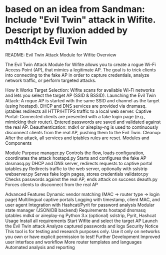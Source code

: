 based on an idea from Sandman: Include "Evil Twin" attack in Wifite.
Descript by fluxion 
added by m4tth4ck
Evil Twin
=========
README: Evil Twin Attack Module for Wifite
Overview

The Evil Twin Attack Module for Wifite allows you to create a rogue Wi-Fi Access Point (AP),
that mimics a legitimate AP. The goal is to trick clients into connecting to the fake AP in order
to capture credentials, analyze network traffic, or perform targeted attacks.

How It Works
    Target Selection:
    Wifite scans for available Wi-Fi networks and lets you select the target AP (SSID & BSSID).
    Launching the Evil Twin Attack:
        A rogue AP is started with the same SSID and channel as the target (using hostapd).
        DHCP and DNS services are provided via dnsmasq.
        iptables redirects all HTTP/HTTPS traffic to a local web server.
    Captive Portal:
        Connected clients are presented with a fake login page (e.g., mimicking their router).
        Entered passwords are saved and validated against the real AP.
    Deauthentication:
        mdk4 or aireplay-ng is used to continuously disconnect clients from the real AP, pushing them to the Evil Twin.
    Cleanup:
        After the attack, all services and iptables rules are reset.
Modules and Components

Module	        Purpose
manager.py	    Controls the flow, loads configuration, coordinates the attack
hostapd.py	    Starts and configures the fake AP
dnsmasq.py	    DHCP and DNS server, redirects requests to captive portal
iptables.py	    Redirects traffic to the web server, optionally with sslstrip
webserver.py	  Serves fake login pages, stores credentials
validator.py	  Checks passwords against the real AP, ends attack on success
deauth.py	      Forces clients to disconnect from the real AP

Advanced Features
    Dynamic vendor matching (MAC → router type → login page)
    Multilingual captive portals
    Logging with timestamp, client MAC, and user agent
    Integration with Hashcat/Pyrit for password analysis
    Modular state manager (JSON/DB backend)
Requirements
    hostapd
    dnsmasq
    iptables
    mdk4 or aireplay-ng
    Python 3.x
    (optional) sslstrip, Pyrit, Hashcat
Usage
    Install all requirements
    Start Wifite and select the target AP
    Launch the Evil Twin attack
    Analyze captured passwords and logs
Security Notice
This tool is for testing and research purposes only. Use it only on networks you own or have explicit permission to test!
Further Development
    Improved user interface and workflow
    More router templates and languages
    Automated analysis and reporting
